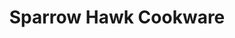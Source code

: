 ---
title: "Sparrow Hawk Cookware"
url: /colorado-springs/sparrow-hawk-cookware/
shop: Haushaltsartikel
---